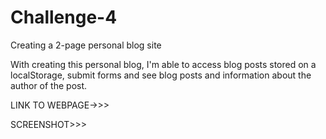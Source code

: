 # Challenge-4
Creating a 2-page personal blog site

With creating this personal blog, I'm able to access blog posts stored on a localStorage, submit forms and see blog posts and information about the author of the post.

LINK TO WEBPAGE->>>

SCREENSHOT>>>